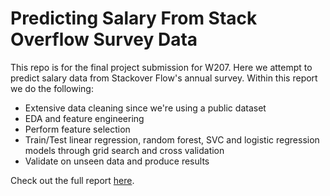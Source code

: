 # Predicting Salary From Stack Overflow Survey Data

This repo is for the final project submission for W207. Here we attempt to predict salary data from Stackover Flow's annual survey. Within this report we do the following:

 - Extensive data cleaning since we're using a public dataset
 - EDA and feature engineering
 - Perform feature selection
 - Train/Test linear regression, random forest, SVC and logistic regression models through grid search and cross validation
 - Validate on unseen data and produce results

Check out the full report [here](https://github.com/jqrnesbitt/predict_salary_from_stackoverflow/blob/7d27695c0840fafc367181e1d618e07a2b8278a1/final_project_notebook.ipynb).
